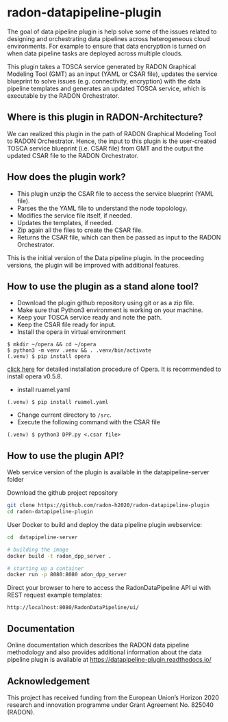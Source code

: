 # radon-datapipeline-plugin
The goal of data pipeline plugin is help solve some of the issues related to designing and orchestrating data pipelines across heterogeneous cloud environments. For example to ensure that data encryption is turned on when data pipeline tasks are deployed across multiple clouds. 

This plugin takes a TOSCA service generated by RADON Graphical Modeling Tool (GMT) as an input (YAML or CSAR file), updates the service blueprint to solve issues (e.g. connectivity, encryption) with the data pipeline templates and generates an updated TOSCA service, which is executable by the RADON Orchestrator.  

## Where is this plugin in RADON-Architecture?
We can realized this plugin in the path of RADON Graphical Modeling Tool to RADON Orchestrator. Hence, the input to this plugin is the user-created TOSCA service blueprint (i.e. CSAR file) from GMT and the output the updated CSAR file to the RADON Orchestrator.

## How does the plugin work?
- This plugin unzip the CSAR file to access the service blueprint (YAML file).
- Parses the the YAML file to understand the node topolology.
- Modifies the service file itself, if needed.
- Updates the templates, if needed.
- Zip again all the files to create the CSAR file.
- Returns the CSAR file, which can then be passed as input to the RADON Orchestrator.

This is the initial version of the Data pipeline plugin. In the proceeding versions, the plugin will be improved with additional features. 

## How to use the plugin as a stand alone tool?
- Download the plugin github repository using git or as a zip file. 
- Make sure that Python3 environment is working on your machine.
- Keep your TOSCA service ready and note the path. 
- Keep the CSAR file ready for input. 
- Install the opera in virtual environment
```
$ mkdir ~/opera && cd ~/opera
$ python3 -m venv .venv && . .venv/bin/activate
(.venv) $ pip install opera
```
[click here](https://pypi.org/project/opera/0.5.8/) for detailed installation procedure of Opera.
It is recommended to install opera v0.5.8.

- install ruamel.yaml
```
(.venv) $ pip install ruamel.yaml
```
- Change current directory to `/src`.
- Execute the following command with the CSAR file 
```
(.venv) $ python3 DPP.py <.csar file>
```

## How to use the plugin API?

Web service version of the plugin is available in the datapipeline-server folder

Download the github project repository 
```bash
git clone https://github.com/radon-h2020/radon-datapipeline-plugin
cd radon-datapipeline-plugin
```

User Docker to build and deploy the data pipeline plugin webservice:
```bash
cd  datapipeline-server

# building the image
docker build -t radon_dpp_server .

# starting up a container
docker run -p 8080:8080 adon_dpp_server
```

Direct your browser to here to access the RadonDataPipeline API ui with REST request example templates:
```
http://localhost:8080/RadonDataPipeline/ui/
```

## Documentation

Online documentation which describes the RADON data pipeline methodology and also provides additional information about the data pipeline plugin is available at https://datapipeline-plugin.readthedocs.io/

## Acknowledgement
This project has received funding from the European Union’s Horizon 2020 research and innovation programme under Grant Agreement No. 825040 (RADON).
